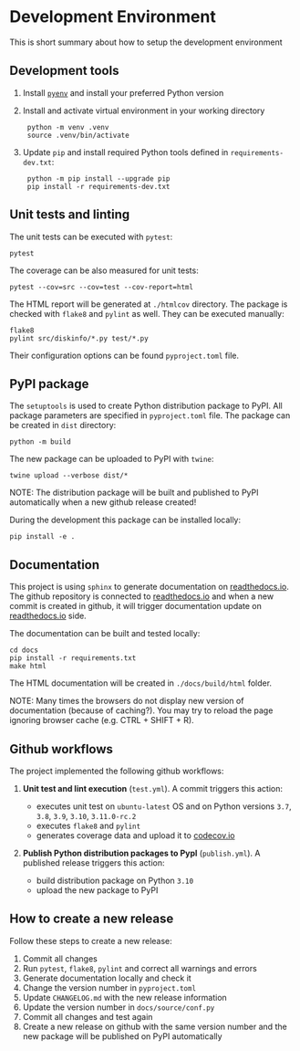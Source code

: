 # Development Environment
This is short summary about how to setup the development environment

## Development tools

1. Install [`pyenv`](https://github.com/pyenv/pyenv) and install your preferred Python version
2. Install and activate virtual environment in your working directory

        python -m venv .venv
        source .venv/bin/activate

3. Update `pip` and install required Python tools defined in `requirements-dev.txt`:

        python -m pip install --upgrade pip
        pip install -r requirements-dev.txt

## Unit tests and linting
The unit tests can be executed with `pytest`:

    pytest

The coverage can be also measured for unit tests:

    pytest --cov=src --cov=test --cov-report=html

The HTML report will be generated at `./htmlcov` directory.
The package is checked with `flake8` and `pylint` as well. They can be executed manually:

    flake8
    pylint src/diskinfo/*.py test/*.py

Their configuration options can be found `pyproject.toml` file. 

## PyPI package
The `setuptools` is used to create Python distribution package to PyPI. All package parameters are specified in 
`pyproject.toml` file. The package can be created in `dist` directory:

    python -m build

The new package can be uploaded to PyPI with `twine`:

    twine upload --verbose dist/*

NOTE: The distribution package will be built and published to PyPI automatically when a new github release created!

During the development this package can be installed locally:

    pip install -e .


## Documentation
This project is using `sphinx` to generate documentation on [readthedocs.io](https://readthedocs.io/). The
github repository is connected to [readthedocs.io](https://readthedocs.io/) and when a new commit is
created in github, it will trigger documentation update on  [readthedocs.io](https://readthedocs.io/) side.

The documentation can be built and tested locally:

    cd docs
    pip install -r requirements.txt
    make html

The HTML documentation will be created in `./docs/build/html` folder.

NOTE: Many times the browsers do not display new version of documentation (because of caching?). You may try to reload
the page ignoring browser cache (e.g. CTRL + SHIFT + R).

## Github workflows
The project implemented the following github workflows:

1. **Unit test and lint execution** (`test.yml`). A commit triggers this action:
   - executes unit test on `ubuntu-latest` OS and on Python versions `3.7`, `3.8`, `3.9`, `3.10`, `3.11.0-rc.2`
   - executes `flake8` and `pylint`
   - generates coverage data and upload it to [codecov.io](https://codecov.io/)

2. **Publish Python distribution packages to PypI** (`publish.yml`). A published release triggers this action:
   - build distribution package on Python `3.10`
   - upload the new package to PyPI

## How to create a new release
Follow these steps to create a new release:

1. Commit all changes
2. Run `pytest`, `flake8`, `pylint` and correct all warnings and errors
3. Generate documentation locally and check it
4. Change the version number in `pyproject.toml`
5. Update `CHANGELOG.md` with the new release information
6. Update the version number in  `docs/source/conf.py` 
7. Commit all changes and test again
8. Create a new release on github with the same version number and the new package will be published on PyPI
   automatically
